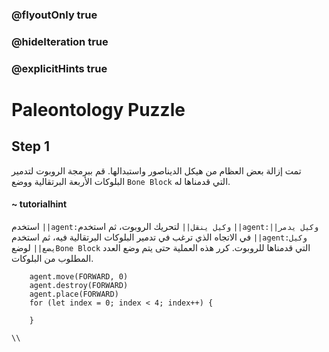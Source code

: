 ### @flyoutOnly true
### @hideIteration true
### @explicitHints true

# Paleontology Puzzle

## Step 1
تمت إزالة بعض العظام من هيكل الديناصور واستبدالها. قم ببرمجة الروبوت لتدمير البلوكات الأربعة البرتقالية ووضع `Bone Block` التي قدمناها له.
#### ~ tutorialhint  
استخدم ``||agent:وكيل ينقل||`` لتحريك الروبوت، ثم استخدم  ``||agent:وكيل يدمر||`` في الاتجاه الذي ترغب في تدمير البلوكات البرتقالية فيه، ثم استخدم  ``||agent:وكيل يضع||`` لوضع`Bone Block` التي قدمناها للروبوت. كرر هذه العملية حتى يتم وضع العدد المطلوب من البلوكات.

```ghost
    agent.move(FORWARD, 0)
    agent.destroy(FORWARD)
    agent.place(FORWARD)
    for (let index = 0; index < 4; index++) {
    	
    }
```
```template
\\
```
```package
```

